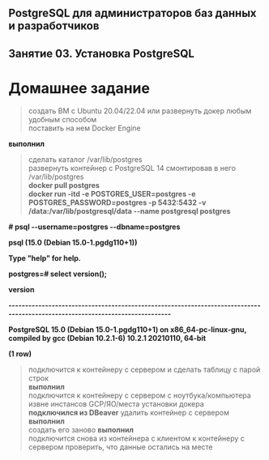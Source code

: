 ## PostgreSQL для администраторов баз данных и разработчиков ##  
## Занятие 03. Установка PostgreSQL ##  
# Домашнее задание #  

>создать ВМ с Ubuntu 20.04/22.04 или развернуть докер любым удобным способом  
>поставить на нем Docker Engine  

**выполнил**  

>сделать каталог /var/lib/postgres  
>развернуть контейнер с PostgreSQL 14 смонтировав в него /var/lib/postgres  
**docker pull postgres**  
**docker run -itd -e POSTGRES_USER=postgres -e POSTGRES_PASSWORD=postgres -p 5432:5432 -v /data:/var/lib/postgresql/data --name postgresql postgres**  

**# psql --username=postgres --dbname=postgres**

**psql (15.0 (Debian 15.0-1.pgdg110+1))**

**Type "help" for help.**

**postgres=# select version();**

**version**
                                                         
**-----------------------------------------------------------------------------------------------------------------------------**

**PostgreSQL 15.0 (Debian 15.0-1.pgdg110+1) on x86_64-pc-linux-gnu, compiled by gcc (Debian 10.2.1-6) 10.2.1 20210110, 64-bit**

**(1 row)**
 
>подключится к контейнеру с сервером и сделать таблицу с парой строк  
**выполнил**  
>подключится к контейнеру с сервером с ноутбука/компьютера извне инстансов GCP/ЯО/места установки докера  
**подключился из DBeaver**
>удалить контейнер с сервером
**выполнил**  
>создать его заново
**выполнил**  
>подключится снова из контейнера с клиентом к контейнеру с сервером
>проверить, что данные остались на месте
